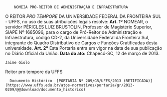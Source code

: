         NOMEIA PRÓ-REITOR DE ADMINISTRAÇÃO E INFRAESTRUTURA  

 O REITOR *PRO TEMPORE*  DA UNIVERSIDADE FEDERAL DA FRONTEIRA SUL - UFFS, no uso de suas atribuições legais resolve:   **Art. 1º**  NOMEAR, o servidor PÉRICLES LUIZ BRUSTOLIN, Professor de Magistério Superior, SIAPE Nº 1685096, para o cargo de Pró-Reitor de Administração e Infraestrutura, código CD-2, da Universidade Federal da Fronteira Sul, integrante do Quadro Distributivo de Cargos e Funções Gratificadas desta universidade.   **Art. 2º**  Esta Portaria entra em vigor na data de sua publicação no Diário Oficial da União.        **Data do ato:** Chapecó-SC, 12 de março de 2013.   
 

    Jaime Giolo   
 Reitor pro tempore da UFFS 

      Documento Histórico  [PORTARIA Nº 209/GR/UFFS/2013 (RETIFICADA)](https://www.uffs.edu.br/atos-normativos/portaria/gr/2013-0209/@@download/documento_historico)     
      